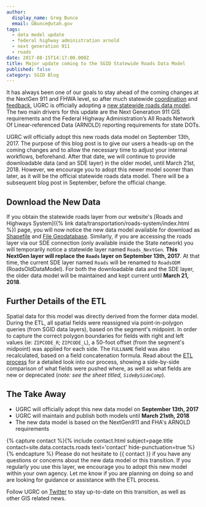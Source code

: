 ```yaml
---
author:
  display_name: Greg Bunce
  email: GBunce@utah.gov
tags:
  - data model update
  - federal highway administration arnold
  - next generation 911
  - roads
date: 2017-08-15T14:17:00.000Z
title: Major update coming to the SGID Statewide Roads Data Model
published: false
category: SGID Blog
---
```


It has always been one of our goals to stay ahead of the coming changes at the NextGen 911 and FHWA level, so after much statewide [coordination](/blog/2016-09-16-road-centerlines-schema-update-and-regional-workshop-notes) and [feedback](/blog/2014-04-30-feedback-wanted-proposed-best-practices-for-tagging-utah-metadata), UGRC is officially adopting a [new statewide roads data model](https://docs.google.com/spreadsheets/d/1jQ_JuRIEtzxj60F0FAGmdu5JrFpfYBbSt3YzzCjxpfI/edit#gid=811360546). The two main drivers for this update are the Next Generation 911 GIS requirements and the Federal Highway Administration’s All Roads Network Of Linear-referenced Data (ARNOLD) reporting requirements for state DOTs.

UGRC will officially adopt this new roads data model on September 13th, 2017. The purpose of this blog post is to give our users a heads-up on the coming changes and to allow the necessary time to adjust your internal workflows, beforehand. After that date, we will continue to provide downloadable data (and an SDE layer) in the older model, until March 21st, 2018. However, we encourage you to adopt this newer model sooner than later, as it will be the official statewide roads data model. There will be a subsequent blog post in September, before the official change.

## Download the New Data

If you obtain the statewide roads layer from our website's [Roads and Highways System]({% link data/transportation/roads-system/index.html %}) page, you will now notice the new data model available for download as [Shapefile](https://drive.google.com/file/d/1PH915l5o6fNeJXyM87kpR5B6y8-KdXkG/view?usp=sharing) and [File Geodatabase](https://drive.google.com/file/d/1-Op_k6K_ZoEOk6FMVhhRhLF1dbJ2voic/view?usp=sharing). Similarly, if you are accessing the roads layer via our SDE connection (only available inside the State network) you will temporarily notice a statewide layer named `Roads_NextGen`. **This NextGen layer will replace the `Roads` layer on September 13th, 2017**. At that time, the current SDE layer named `Roads` will be renamed to `RoadsODM` (RoadsOldDataModel). For both the downloadable data and the SDE layer, the older data model will be maintained and kept current until **March 21, 2018**.

## Further Details of the ETL

Spatial data for this model was directly derived from the former data model. During the ETL, all spatial fields were reassigned via point-in-polygon queries (from SGID data layers), based on the segment's midpoint. In order to capture the correct polygon boundaries for fields with right and left values (ie: `ZIPCODE_R`; `ZIPCODE_L`), a 50-foot offset (from the segment's midpoint) was applied for each side. The `FULLNAME` field was also recalculated, based on a field concatenation formula. Read about the [ETL process](https://docs.google.com/spreadsheets/d/1-oxxE6Ib45tJrySXmz3KnpGtBz_xJBMpVYR4T49CwPI/edit?usp=sharing) for a detailed look into our process, showing a side-by-side comparison of what fields were pushed where, as well as what fields are new or deprecated (_note: see the sheet titled, `SideBySideComp`_).

## The Take Away

- UGRC will officially adopt this new data model on **September 13th, 2017**
- UGRC will maintain and publish both models until **March 21sth, 2018**
- The new data model is based on the NextGen911 and FHA's ARNOLD requirements

{% capture contact %}{% include contact.html subject=page.title contact=site.data.contacts.roads text='contact' hide-punctuation=true %}{% endcapture %}
Please do not hesitate to {{ contact }} if you have any questions or concerns about the new data model or this transition. If you regularly you use this layer, we encourage you to adopt this new model within your own agency. Let me know if you are planning on doing so and are looking for guidance or assistance with the ETL process.

Follow UGRC on [Twitter](https://twitter.com/MapUtah?lang=en) to stay up-to-date on this transition, as well as other GIS related news.
